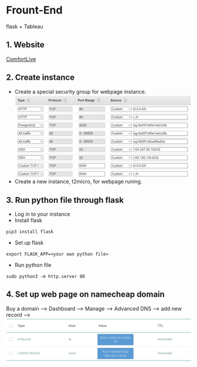 # Frount-End

flask + Tableau

## 1. Website
[ComfortLive](http://predictionsanalytics.xyz/)

## 2. Create instance
* Create a special security group for webpage instance.
![](./images/security.png)
* Create a new instance, t2micro, for webpage runing.

## 3. Run python file through flask 
* Log in to your instance
* Install flask
```
pip3 install flask
```
* Set up flask
```
export FLASK_APP=<your own python file>
```
* Run python file
```
sudo python3 -m http.server 80
```

## 4. Set up web page on namecheap domain

Buy a domain --> Dashboard --> Manage --> Advanced DNS --> add new record -->
![](./images/namecheap.png)



